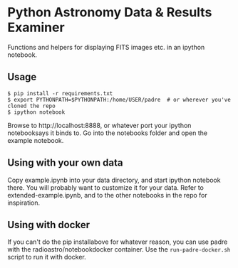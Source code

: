 
Python Astronomy Data & Results Examiner
========================================

Functions and helpers for displaying FITS images etc. in an ipython notebook.


Usage
-----

```
$ pip install -r requirements.txt
$ export PYTHONPATH=$PYTHONPATH:/home/USER/padre  # or wherever you've cloned the repo
$ ipython notebook
```

Browse to http://localhost:8888, or whatever port your ipython notebooksays it binds to. Go into the 
notebooks folder and open the example notebook.

Using with your own data
------------------------

Copy example.ipynb into your data directory, and start ipython notebook there. You will probably want to customize it for your data. Refer to extended-example.ipynb, and to the other notebooks in the repo for inspiration.

Using with docker
-----------------

If you can't do the pip installabove for whatever reason, you can use padre with the radioastro/notebookdocker container. Use the ```run-padre-docker.sh``` script to run it with docker.

